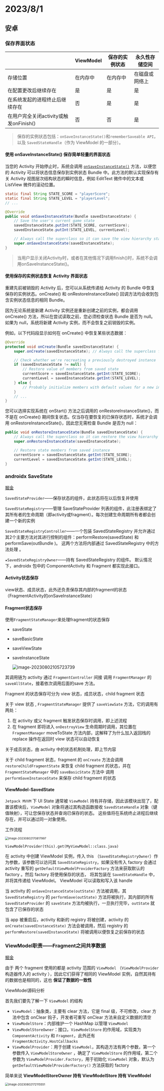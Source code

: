 # 2023/8/1

## 安卓

### 保存界面状态

|                                        | ViewModel | 保存的实例状态 | 永久性存储空间 |
| -------------------------------------- | --------- | -------------- | -------------- |
| 存储位置                               | 在内存中  | 在内存中       | 在磁盘或网络上 |
| 在配置更改后继续存在                   | 是        | 是             | 是             |
| 在系统发起的进程终止后继续存在         | 否        | 是             | 是             |
| 在用户完全关闭activity或触发onFinish() | 否        | 否             | 是             |

> 保存的实例状态包括：`onSaveInstanceState()`和`rememberSaveable API`，以及 `SavedStateHandle`（作为 ViewModel 的一部分）。



#### 使用 onSaveInstanceState() 保存简单轻量的界面状态

当您的 Activity 开始停止时，系统会调用 [`onSaveInstanceState()`](https://developer.android.google.cn/reference/android/app/Activity?hl=zh-cn#onSaveInstanceState(android.os.Bundle)) 方法，以便您的 Activity 可以将状态信息保存到实例状态 Bundle 中。此方法的默认实现保存有关 Activity 视图层次结构状态的瞬时信息，例如 EditText 微件中的文本或  ListView 微件的滚动位置。

```java
static final String STATE_SCORE = "playerScore";
static final String STATE_LEVEL = "playerLevel";
// ...

@Override
public void onSaveInstanceState(Bundle savedInstanceState) {
    // Save the user's current game state
    savedInstanceState.putInt(STATE_SCORE, currentScore);
    savedInstanceState.putInt(STATE_LEVEL, currentLevel);

    // Always call the superclass so it can save the view hierarchy state
    super.onSaveInstanceState(savedInstanceState);
}
```

> 当用户显示关闭Activity时，或者在其他情况下调用finish()时，系统不会调用onSaveInstanceState()。



#### 使用保存的实例状态恢复 Activity 界面状态

重建先前被销毁的 Activity 后，您可以从系统传递给 Activity 的 Bundle 中恢复保存的实例状态。onCreate() 和 onRestoreInstanceState() 回调方法均会收到包含实例状态信息的相同 Bundle。

因为无论系统是新建 Activity 实例还是重新创建之前的实例，都会调用 onCreate() 方法，所以在尝试读取之前，您必须检查状态 Bundle 是否为 null。如果为 null，系统将新建 Activity 实例，而不会恢复之前销毁的实例。

例如，以下代码段显示如何在 onCreate() 中恢复某些状态数据：

```java
@Override
protected void onCreate(Bundle savedInstanceState) {
    super.onCreate(savedInstanceState); // Always call the superclass first

    // Check whether we're recreating a previously destroyed instance
    if (savedInstanceState != null) {
        // Restore value of members from saved state
        currentScore = savedInstanceState.getInt(STATE_SCORE);
        currentLevel = savedInstanceState.getInt(STATE_LEVEL);
    } else {
        // Probably initialize members with default values for a new instance
    }
    // ...
}
```

您可以选择实现系统在 onStart() 方法之后调用的 onRestoreInstanceState()，而不是在 onCreate() 期间恢复状态。仅当存在要恢复的已保存状态时，系统才会调用 onRestoreInstanceState()，因此您无需检查 Bundle 是否为 null：

```java
public void onRestoreInstanceState(Bundle savedInstanceState) {
    // Always call the superclass so it can restore the view hierarchy
    super.onRestoreInstanceState(savedInstanceState);

    // Restore state members from saved instance
    currentScore = savedInstanceState.getInt(STATE_SCORE);
    currentLevel = savedInstanceState.getInt(STATE_LEVEL);
}
```





### androidx SaveState

[掘金](https://juejin.cn/post/6844904097351467015#heading-8)

`SavedStateProvider`——保存状态的组件，此状态将在以后恢复并使用

`SavedStateRegistry`——管理 SaveStateProvider 列表的组件，此注册表绑定了其所有者的生命周期（即activity或fragment）。每次创建生命周期所有者都会创建一个新的实例

`SavedStateRegistryController`——一个包装 SavedStateRegistry 并允许通过其2个主要方法对其进行控制的组件：performRestore(savedState) 和 performSave(outBundle )。 这两个方法将内部通过 SavedStateRegistry 中的方法处理 。

`★SavedStateRegistryOwner`——持有 SavedStateRegistry 的组件。 默认情况下，androidx 包中的 ComponentActivity 和 Fragment 都实现此接口。



#### Activity状态保存

view状态、成员状态，此外还负责保存其内部的fragment的状态（FragmentActivity的onSaveInstanceState）



#### Fragment状态保存

使用`FragmentStateManager`来处理fragment的状态保存

+ saveState

+ saveBasicState

+ saveViewState

+ saveInstanceState

  ![image-20230802105723739](每日笔记-2023-08.assets/image-20230802105723739.png)

其调用链为 activity 通过 `FragmentController` 间接 调用 `FragmentManager` 的 `saveAllState`，接着依次调用后面的save 方法。

Fragment 的状态保存可分为 view 状态，成员状态，child fragment 状态

关于 view 状态 , `FragmentStateManager` 提供了 `saveViewSate` 方法，它的调用有两处：

1. 在 activity 或父 fragment 触发状态保存时调用，即上述流程
2. 在 fragment 即将进入 `onDestroyView` 生命周期时调用，其位置在 `FragmentManager` moveToState 方法内部，这解释了为什么加入返回栈的 replace 操作在返回时 view 状态可以自动恢复

关于成员状态，由 activity 中的状态机制处理，即上节内容

关于 child fragment 状态，fragment 的 `onCreate` 方法会调用 `restoreChildFragmentState` 来恢复 child fragment 的状态，并在 `FragmentStateManager` 中的 `saveBasicState` 方法中 调用 `performSaveInstanceState` 来保存 child fragment 的状态



#### ViewModel-SavedState

`Jetpack MVVM` 下 UI State 通常被 `ViewModel` 持有并存储，因此该模块出现了，配置该模块后，`ViewModel` 对象将通过其构造函数接收 `SavedStateHandle` 对象（键值映射），可让您保存状态并查询已保存的状态。 这些值将在系统终止进程后继续存在，并可以通过同一对象使用。



工作流程

<img src="每日笔记-2023-08.assets/image-20230802170817997.png" alt="image-20230802170817997" style="zoom:67%;" />



```ko
ViewModelProvider(this).get(MyViewModel::class.java)
```

在 activity 中创建 ViewModel 实例，传入 this （`SavedStateRegistryOwner`）作为参数，该参数可以访问其 `SavedStateRegistry`，如果没有传入 factory 会通过 activity 重写的 `getDefaultViewModelProviderFactory` 方法来获取默认的 factory 。然后 factory 将使用保存的状态， 将其包装在 `SavedStateHandle` 中，并将其传递给 ViewModel。 ViewModel 可以读取和写入该 handle

当 activity 的 `onSaveInstanceState(outState)` 方法被调用，其 `SavedStateRegistry` 的 `performSave(outState)` 方法将被执行，其内部的所有 `SavedStateProvider` 的 `saveState` 方法均被执行，一旦执行完毕，`outState` 就包含了已保存的状态

当 app 被重启后，activity 和新的 registry 将被创建，activity 的 `onCreate(savedInstanceState)` 方法会被调用，然后 registry 的 `performRestore(savedInstanceState)` 将被调用以便恢复之前保存的状态



### ViewModel职责——Fragment之间共享数据

[掘金](https://juejin.cn/post/6844904100493017095)

由于 两个 fragment 使用的都是 activity 范围的 `ViewModel` （`ViewModelProvider` 构造器传入的 activity ），因此它们获得了相同的 ViewModel 实例，自然其持有的数据也是相同的，这也 **保证了数据的一致性**



ViewModel源码分析

首先我们要先了解一下 `ViewModel` 的结构

- `ViewModel`：抽象类，主要有 clear 方法，它是 final 级，不可修改，clear 方法中包含 onClear 钩子，开发者可重写 onClear 方法来自定义数据的清空
- `ViewModelStore`：内部维护一个 HashMap 以管理 `ViewModel`
- `ViewModelStoreOwner`：接口，`ViewModelStore` 的作用域，实现类为 `ComponentActivity` 和 `Fragment`，此外还有 `FragmentActivity.HostCallbacks`
- `ViewModelProvider`：用于创建 `ViewModel`，其构造方法有两个参数，第一个参数传入 `ViewModelStoreOwner` ，确定了 `ViewModelStore` 的作用域，第二个参数为 `ViewModelProvider.Factory`，用于初始化 `ViewModel` 对象，默认为 `getDefaultViewModelProviderFactory()` 方法获取的 factory

简单来说 **ViewModelStoreOwner 持有 ViewModelStore 持有 ViewModel**

<img src="每日笔记-2023-08.assets/image-20230802172115551.png" alt="image-20230802172115551" style="zoom: 67%;" />